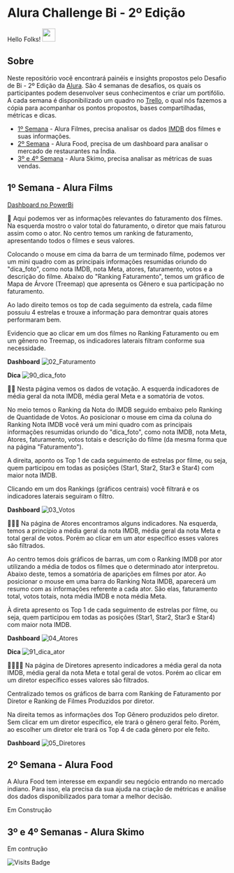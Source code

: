 # Alura Challenge Bi - 2º Edição

Hello Folks! <img src="https://raw.githubusercontent.com/MartinHeinz/MartinHeinz/master/wave.gif" width="30px">



## Sobre
Neste repositório você encontrará painéis e insights propostos pelo Desafio de Bi - 2º Edição da [Alura](https://www.alura.com.br/). São 4 semanas de desafios, os quais os participantes podem desenvolver seus conhecimentos e criar um portifólio. A cada semana é disponibilizado um quadro no [Trello](https://trello.com/), o qual nós fazemos a cópia para acompanhar os pontos propostos, bases compartilhadas, métricas e dicas.

- [1º Semana](https://www.alura.com.br/challenges/bi-2/semana-01-films) -  Alura Filmes, precisa analisar os dados [IMDB](https://www.imdb.com/) dos filmes e suas informações.
- [2º Semana](https://www.alura.com.br/challenges/bi-2/semana-02-food) - Alura Food, precisa de um dashboard para analisar o mercado de restaurantes na Índia.
- [3º e 4º Semana](https://www.alura.com.br/challenges/bi-2/semana-03-04-skimo) - Alura Skimo, precisa analisar as métricas de suas vendas.

## 1º Semana - Alura Films
[Dashboard no PowerBi](https://bit.ly/3hZcEh9)

:large_orange_diamond: Aqui podemos ver as informações relevantes do faturamento dos filmes. Na esquerda mostro o valor total do faturamento, o diretor que mais faturou assim como o ator. No centro temos um ranking de faturamento, apresentando todos o filmes e seus valores. 

Colocando o mouse em cima da barra de um terminado filme, podemos ver um mini quadro com as principais informações resumidas oriundo do "dica_foto", como nota IMDB, nota Meta, atores, faturamento, votos e a descrição do filme. Abaixo do "Ranking Faturamento", temos um gráfico de Mapa de Árvore (Treemap) que apresenta os Gênero e sua participação no faturamento. 

Ao lado direito temos os top de cada seguimento da estrela, cada filme possuiu 4 estrelas e trouxe a informação para demontrar quais atores performaram bem.

Evidencio que ao clicar em um dos filmes no Ranking Faturamento ou em um gênero no Treemap, os indicadores laterais filtram conforme sua necessidade.


**Dashboard**
![02_Faturamento](https://user-images.githubusercontent.com/58861825/158026373-e81c2626-5737-48b6-94a7-012c03082054.PNG)


**Dica**
![90_dica_foto](https://user-images.githubusercontent.com/58861825/158030497-66f42e71-cf53-4fd7-96f4-833e772658ee.PNG)


:large_orange_diamond::large_orange_diamond: Nesta página vemos os dados de votação. A esquerda indicadores de média geral da nota IMDB, média geral Meta e a somatória de votos.

No meio temos o Ranking da Nota do IMDB seguido embaixo pelo Ranking de Quantidade de Votos. Ao posicionar o mouse em cima da coluna do Ranking Nota IMDB você verá um mini quadro com as principais informações resumidas oriundo do "dica_foto", como nota IMDB, nota Meta, Atores, faturamento, votos totais e descrição do filme (da mesma forma que na página "Faturamento").

A direita, aponto os Top 1 de cada seguimento de estrelas por filme, ou seja, quem participou em todas as posições (Star1, Star2, Star3 e Star4) com maior nota IMDB.

Clicando em um dos Rankings (gráficos centrais) você filtrará e os indicadores laterais seguiram o filtro.

**Dashboard**
![03_Votos](https://user-images.githubusercontent.com/58861825/158031335-b2490ce1-9b18-475a-8cff-00ff424f3ac1.PNG)

:large_orange_diamond::large_orange_diamond::large_orange_diamond: Na página de Atores encontramos alguns indicadores. Na esquerda, temos a princípio a média geral da nota IMDB, média geral da nota Meta e total geral de votos. Porém ao clicar em um ator específico esses valores são filtrados.

Ao centro temos dois gráficos de barras, um com o Ranking IMDB por ator utilizando a média de todos os filmes que o determinado ator interpretou. Abaixo deste, temos a somatória de aparições em filmes por ator. Ao posicionar o mouse em uma barra do Ranking Nota IMDB, aparecerá um resumo com as informações referente a cada ator. São elas, faturamento total, votos totais, nota média IMDB e nota média Meta.

À direta apresento os Top 1 de cada seguimento de estrelas por filme, ou seja, quem participou em todas as posições (Star1, Star2, Star3 e Star4) com maior nota IMDB.

**Dashboard**
![04_Atores](https://user-images.githubusercontent.com/58861825/158032096-70aef527-ed52-4e9e-9cf4-cef5fc4146fc.PNG)


**Dica**
![91_dica_ator](https://user-images.githubusercontent.com/58861825/158032098-4baedbc0-2077-44c9-9413-06735cd7b5c1.PNG)

:large_orange_diamond::large_orange_diamond::large_orange_diamond::large_orange_diamond: Na página de Diretores apresento indicadores a média geral da nota IMDB, média geral da nota Meta e total geral de votos. Porém ao clicar em um diretor específico esses valores são filtrados.

Centralizado temos os gráficos de barra com Ranking de Faturamento por Diretor e Ranking de Filmes Produzidos por diretor.

Na direita temos as informações dos Top Gênero produzidos pelo diretor. Sem clicar em um diretor específico, ele trará o gênero geral feito. Porém, ao escolher um diretor ele trará os Top 4 de cada gênero por ele feito.

**Dashboard**
![05_Diretores](https://user-images.githubusercontent.com/58861825/158032377-b67f15fe-a8be-4bd6-8eec-b91ad0bf512a.PNG)


## 2º Semana - Alura Food

A Alura Food tem interesse em expandir seu negócio entrando no mercado indiano. Para isso, ela precisa da sua ajuda na criação de métricas e análise dos dados disponibilizados para tomar a melhor decisão.

Em Construção



## 3º e 4º Semanas - Alura Skimo
Em contrução


<img align="left" alt="Visits Badge" src="https://badges.pufler.dev/visits/romeuqf/Alura-Challenge-Bi" style="max-width:100%;"/>
